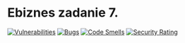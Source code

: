 # Ebiznes zadanie 7.

[![Vulnerabilities](https://sonarcloud.io/api/project_badges/measure?project=michalprzysucha_Ebiznes-Sonar&metric=vulnerabilities)](https://sonarcloud.io/summary/new_code?id=michalprzysucha_Ebiznes-Sonar)
[![Bugs](https://sonarcloud.io/api/project_badges/measure?project=michalprzysucha_Ebiznes-Sonar&metric=bugs)](https://sonarcloud.io/summary/new_code?id=michalprzysucha_Ebiznes-Sonar)
[![Code Smells](https://sonarcloud.io/api/project_badges/measure?project=michalprzysucha_Ebiznes-Sonar&metric=code_smells)](https://sonarcloud.io/summary/new_code?id=michalprzysucha_Ebiznes-Sonar)
[![Security Rating](https://sonarcloud.io/api/project_badges/measure?project=michalprzysucha_Ebiznes-Sonar&metric=security_rating)](https://sonarcloud.io/summary/new_code?id=michalprzysucha_Ebiznes-Sonar)

